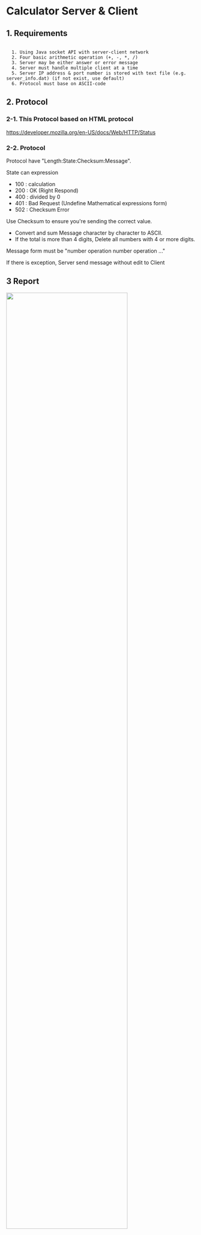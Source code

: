 # Calculator Server & Client

## 1. Requirements
<pre><code>
  1. Using Java socket API with server-client network
  2. Four basic arithmetic operation (+, -, *, /)
  3. Server may be either answer or error message
  4. Server must handle multiple client at a time
  5. Server IP address & port number is stored with text file (e.g. server_info.dat) (if not exist, use default)
  6. Protocol must base on ASCII-code
</code></pre>
  

## 2. Protocol
### 2-1. This Protocol based on HTML protocol 

<https://developer.mozilla.org/en-US/docs/Web/HTTP/Status>


### 2-2. Protocol

Protocol have "Length:State:Checksum:Message".

State can expression
- 100 : calculation
- 200 : OK (Right Respond)
- 400 : divided by 0
- 401 : Bad Request (Undefine Mathematical expressions form)
- 502 : Checksum Error

Use Checksum to ensure you're sending the correct value.
- Convert and sum Message character by character to ASCII.
- If the total is more than 4 digits, Delete all numbers with 4 or more digits.

Message form must be "number operation number operation ..."


If there is exception, Server send message without edit to Client

## 3 Report
<img width="80%" src="https://github.com/GitCodeK/Calculator_HW1/assets/123552750/2f05a86f-b6c4-4ad0-8bae-c62330058f40">

### System overview
<pre><code>
	1. Run “Server”
			- With “Address” get Address information in “server_info.dat”.
			- If not exist “server_info.dat”, “Address” is default(ip=127.0.0.1, port=1234).
			- Server take information with “Address.get_ip(), Address.get_port”
	2. “Server” wait during coming to client with listener
	3. Run “Client”
			- Same to “Server”, Run with “Address”
	4. If “Server” listen “Client”, “Server create “thread” & match “Client” (”Server maintain listenning)
5. “Client” get Mathematical expression from user & Using “Translation.MathToMessage”, “Translation.MessagetoASCII” make that into Message (with protocol)
6. “Client” propagation Message to “thread”
7. “thread” get ASCII Message, Translation ASCII to String Message (Translation.ASCIItoString)
8. “thread” Translate Message & Calculate & Catch Exception & Make repond Message (Translatoin.MessagetoMessage)
9. “thread” using Translation.MessagetoASCII propagation Message to “Client”
10 “Client” get Message & Translation Message with “Translation.MessagetoMessage” & Display result
11. Close the connection
</code></pre>


## 4. Running
<img width="80%" src="https://github.com/GitCodeK/Calculator_HW1/assets/123552750/ef77c156-a622-45c2-9a54-b8146a09c621">


## 5. History
### 23.11.04
- Build Protocol & Conceptual design

### 23.11.05
- Draw class model & Start server making

### 23.11.06
- Make Server & Address class

### 23.11.07
- Make Client & Translation class


## 6. Reference
6-1. HTML protocol <https://developer.mozilla.org/en-US/docs/Web/HTTP/Status>
